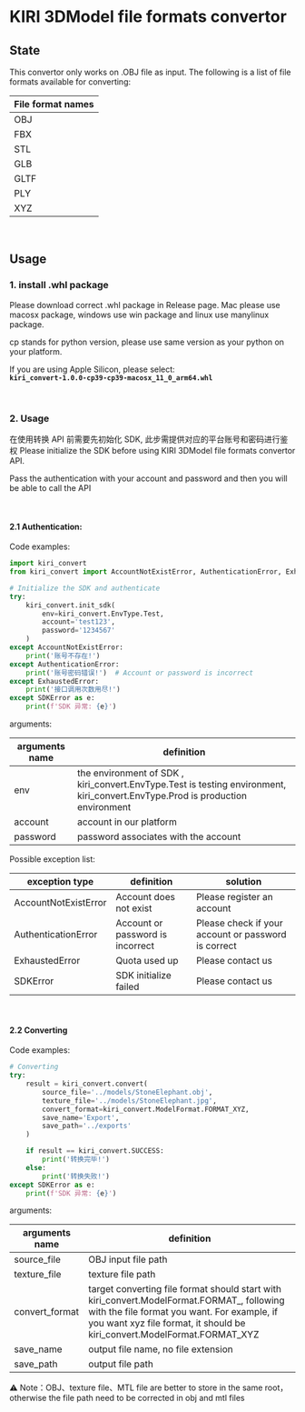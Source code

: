# KIRI 3DModel file formats convertor

## State

This convertor only works on .OBJ file as input. The following is a list of file formats available for converting:

| File format names |
| ---- |
| OBJ |
| FBX |
| STL |
| GLB |
| GLTF |
| PLY |
| XYZ |

<br/>

## Usage

### 1. install .whl package

Please download correct .whl package in Release page. Mac please use macosx package, windows use win package and linux use manylinux package.

cp stands for python version, please use same version as your python on your platform.

If you are using Apple Silicon, please select:<br/>
**`kiri_convert-1.0.0-cp39-cp39-macosx_11_0_arm64.whl`**

<br/>

### 2. Usage

在使用转换 API 前需要先初始化 SDK, 此步需提供对应的平台账号和密码进行鉴权
Please initialize the SDK before using KIRI 3DModel file formats convertor API. 

Pass the authentication with your account and password and then you will be able to call the API

<br/>

#### 2.1 Authentication:

Code examples:

```python
import kiri_convert
from kiri_convert import AccountNotExistError, AuthenticationError, ExhaustedError, SDKError

# Initialize the SDK and authenticate
try:
    kiri_convert.init_sdk(
        env=kiri_convert.EnvType.Test,
        account='test123',
        password='1234567'
    )
except AccountNotExistError:
    print('账号不存在!') 
except AuthenticationError:
    print('账号密码错误!')  # Account or password is incorrect
except ExhaustedError:
    print('接口调用次数用尽!') 
except SDKError as e:
    print(f'SDK 异常: {e}')
```

arguments:

| arguments name | definition |
| --- | --- |
| env | the environment of SDK , kiri_convert.EnvType.Test is testing environment, kiri_convert.EnvType.Prod is production environment |
| account | account in our platform |
| password | password associates with the account |

Possible exception list:

| exception type | definition | solution |
| ----- | ----- | -----|
| AccountNotExistError | Account does not exist | Please register an account |
| AuthenticationError | Account or password is incorrect | Please check if your account or password is correct |
| ExhaustedError | Quota used up | Please contact us |
| SDKError | SDK initialize failed | Please contact us |

<br/>

#### 2.2 Converting

Code examples:

```python
# Converting
try:
    result = kiri_convert.convert(
        source_file='../models/StoneElephant.obj',
        texture_file='../models/StoneElephant.jpg',
        convert_format=kiri_convert.ModelFormat.FORMAT_XYZ,
        save_name='Export',
        save_path='../exports'
    )

    if result == kiri_convert.SUCCESS:
        print('转换完毕!')
    else:
        print('转换失败!')
except SDKError as e:
    print(f'SDK 异常: {e}')
```

arguments:

| arguments name | definition |
| --- | --- |
| source_file | OBJ input file path |
| texture_file | texture file path |
| convert_format | target converting file format should start with kiri_convert.ModelFormat.FORMAT_, following with the file format you want. For example, if you want xyz file format, it should be kiri_convert.ModelFormat.FORMAT_XYZ |
| save_name | output file name, no file extension |
| save_path | output file path |

⚠️ Note：OBJ、texture file、MTL file are better to store in the same root，otherwise the file path need to be corrected in obj and mtl files
